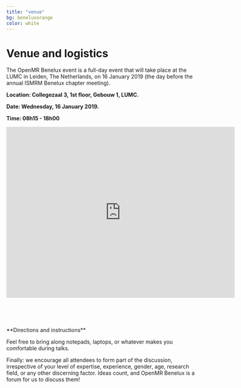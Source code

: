 ```yaml
---
title: "venue"
bg: beneluxorange
color: white
---
```


# Venue and logistics

The OpenMR Benelux event is a full-day event that will take place at the LUMC in Leiden, The Netherlands, on 16 January 2019 (the day before the annual ISMRM Benelux chapter meeting).

**Location: Collegezaal 3, 1st floor, Gebouw 1, LUMC.**

**Date: Wednesday, 16 January 2019.**

**Time: 08h15 - 18h00**

<div class="icontain">
<iframe src="https://www.google.be/maps/place/Atlantic+Ocean/@-6.5712347,-151.2632006,6.51z/data=!4m5!3m4!1s0x65a81cae36eb8ff:0xa6342257f310534f!8m2!3d-14.5994134!4d-28.6731465" width="600" height="450" frameborder="0" style="border:0" allowfullscreen></iframe>
</div>

<p>&nbsp;</p>
<p>&nbsp;</p>
**Directions and instructions**

Feel free to bring along notepads, laptops, or whatever makes you comfortable during talks.

Finally: we encourage all attendees to form part of the discussion, irrespective of your level of expertise, experience, gender, age, research field, or any other discerning factor. Ideas count, and OpenMR Benelux is a forum for us to discuss them!
